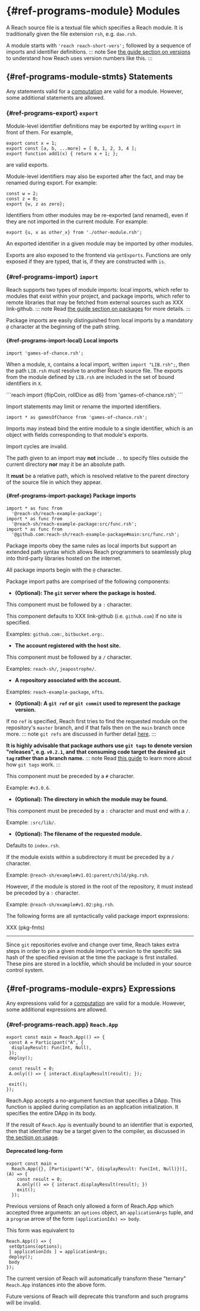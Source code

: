 



# {#ref-programs-module} Modules

A Reach <Defn :name="source file">source file</Defn> is a textual file which specifies a Reach module.
It is traditionally given the file extension `rsh`,
e.g. `dao.rsh`.

A <Defn :name="module">module</Defn> starts with `'reach reach-short-vers';`
followed by a sequence of imports and identifier definitions.
::: note
See [the guide section on versions](##guide-versions) to understand how Reach uses version numbers like this.
:::

## {#ref-programs-module-stmts} Statements

Any statements valid for a [computation](##ref-programs-compute-stmts) are valid for a module.
However, some additional statements are allowed.

### {#ref-programs-export} `export`

Module-level identifier definitions may be <Defn :name="export">export</Defn>ed
by writing <Ref :name="(quote rsh):export" /> `export` in front of them.
For example,
```reach
export const x = 1;
export const [a, b, ...more] = [ 0, 1, 2, 3, 4 ];
export function add1(x) { return x + 1; };
```

are valid exports.

Module-level identifiers may also be exported after the fact,
and may be renamed during export. For example:

```reach
const w = 2;
const z = 0;
export {w, z as zero};
```


Identifiers from other modules may be re-exported (and renamed),
even if they are not imported in the current module.
For example:

```reach
export {u, x as other_x} from './other-module.rsh';
```


An exported identifier in a given module may be imported by other modules.

Exports are also exposed to the frontend via `getExports`. Functions are only exposed
if they are typed, that is, if they are constructed with `is`.

### {#ref-programs-import} `import`

<Ref :name="(quote rsh):import" />

Reach supports two types of module <Defn :name="imports">imports</Defn>: local imports,
which refer to modules that exist within your project, and
package imports, which refer to remote libraries that may be fetched
from external sources such as XXX link-github.
::: note
Read [the guide section on packages](##guide-packages) for more details.
:::

Package imports are easily distinguished from local imports by a
mandatory `@` character at the beginning of the path string.

#### {#ref-programs-import-local} Local imports
```reach
import 'games-of-chance.rsh';
```


When a module, `X`, contains a <Defn :name="local import">local import</Defn>,
written `import "LIB.rsh";`,
then the path `LIB.rsh` must resolve to another Reach source file.
The exports from the module defined by `LIB.rsh` are included in the set of bound identifiers in `X`.

<Ref :name="(quote rsh):from" />
```reach
import {flipCoin, rollDice as d6} from 'games-of-chance.rsh';
```


Import statements may limit or rename the imported identifiers.

```reach
import * as gamesOfChance from 'games-of-chance.rsh';
```


Imports may instead bind the entire module to a single identifier,
which is an object with fields corresponding to that module's exports.

Import cycles are invalid.

The path given to an import may **not** include `..` to specify files outside the current directory **nor** may it be an absolute path.

It **must** be a relative path, which is resolved relative to the parent directory of the source file in which they appear.

#### {#ref-programs-import-package} Package imports
```reach
import * as func from
  '@reach-sh/reach-example-package';
import * as func from
  '@reach-sh/reach-example-package:src/func.rsh';
import * as func from
  '@github.com:reach-sh/reach-example-package#main:src/func.rsh';
```


<Defn :name="Package imports">Package imports</Defn> obey the same rules as local imports but
support an extended path syntax which allows Reach programmers to seamlessly
plug into third-party libraries hosted on the internet.

All package imports begin with the `@` character.

Package import paths are comprised of the following components:
+ **(Optional): The `git` server where the package is hosted.**

This component must be followed by a `:` character.

This component defaults to XXX link-github (i.e. `github.com`) if no site is specified.

Examples: `github.com:`, `bitbucket.org:`.
+ **The account registered with the host site.**

This component must be followed by a `/` character.

Examples: `reach-sh/`, `jeapostrophe/`.
+ **A repository associated with the account.**

Examples: `reach-example-package`, `nfts`.
+ **(Optional): A `git ref` or `git commit` used to represent the
package version.**

If no `ref` is specified, Reach first tries to find the requested module
on the repository's `master` branch, and if that fails then on the `main`
branch once more.
::: note
`git refs` are discussed in further detail
[here](https://git-scm.com/docs/gitglossary#Documentation/gitglossary.txt-aiddefrefaref).
:::

**It is highly advisable that package authors use `git tags` to denote
version "releases", e.g. `v0.2.1`, and that consuming code target the
desired `git tag` rather than a branch name.**
::: note
Read
[this guide](https://git-scm.com/book/en/v2/Git-Basics-Tagging)
to learn more about how `git tags` work.
:::

This component must be preceded by a `#` character.

Example: `#v3.0.6`.
+ **(Optional): The directory in which the module may be found.**

This component must be preceded by a `:` character and must end with
a `/`.

Example: `:src/lib/`.
+ **(Optional): The filename of the requested module.**

Defaults to `index.rsh`.

If the module exists within a subdirectory it must be preceded by a `/`
character.

Example: `@reach-sh/example#v1.01:parent/child/pkg.rsh`.

However, if the module is stored in the root of the repository, it must instead
be preceded by a `:` character.

Example: `@reach-sh/example#v1.02:pkg.rsh`.


The following forms are all syntactically valid package import
expressions:

XXX (pkg-fmts)

---

Since `git` repositories evolve and change over time, Reach takes extra
steps in order to pin a given module import's version to the specific `SHA` hash of the specified revision at the time the package is first installed.
These pins are stored in a lockfile, which should be included in your source control system.

## {#ref-programs-module-exprs} Expressions

Any expressions valid for a [computation](##ref-programs-compute-exprs) are valid for a module.
However, some additional expressions are allowed.

### {#ref-programs-reach.app} `Reach.App`

<Ref :name="(quote rsh):Reach" /><Ref :name="(quote rsh):App" />
```reach
export const main = Reach.App(() => {
 const A = Participant("A", {
  displayResult: Fun(Int, Null),
 });
 deploy();

 const result = 0;
 A.only(() => { interact.displayResult(result); });

 exit();
});
```


<Defn :name="Reach.App">Reach.App</Defn> accepts a no-argument function that specifies a DApp.
This function is applied during compilation as an application initialization.
It specifies the entire DApp in its body.

If the result of `Reach.App` is eventually bound to an identifier that is exported, then that identifier may be a target given to the compiler, as discussed in [the section on usage](##ref-usage-compile).

#### Deprecated long-form

```reach
export const main =
  Reach.App({}, [Participant("A", {displayResult: Fun(Int, Null)})], (A) => {
    const result = 0;
    A.only(() => { interact.displayResult(result); })
    exit();
  });
```


Previous versions of Reach only allowed a form of Reach.App which accepted three arguments:
an `options` object,
an `applicationArgs` tuple,
and a `program` arrow of the form `(applicationIds) => body`.

This form was equivalent to
```reach
Reach.App(() => {
 setOptions(options);
 [ applicationIds ] = applicationArgs;
 deploy();
 body
});
```


The current version of Reach will automatically transform these "ternary" `Reach.App` instances into the above form.

Future versions of Reach will deprecate this transform and such programs will be invalid.

